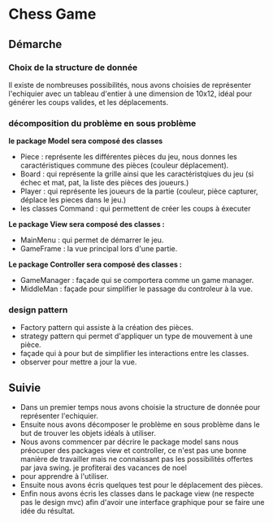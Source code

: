 # Chess Game

## Démarche

### Choix de la structure de donnée
Il existe de nombreuses possibilités, nous avons choisies de représenter l'echiquier
avec un tableau d'entier à une dimension de 10x12, idéal pour générer les coups valides, et 
les déplacements.

### décomposition du problème en sous problème
**le package Model sera composé des classes<br>**
* Piece : représente les différentes pièces du jeu, nous donnes les caractéristiques
commune des pièces (couleur déplacement).
* Board : qui représente la grille ainsi que les caractéristqiues du jeu (si échec et mat,
pat, la liste des pièces des joueurs.)
* Player : qui représente les joueurs de la partie (couleur, pièce capturer,
déplace les pieces dans le jeu.)
* les classes Command : qui permettent de créer les coups à éxecuter

**Le package View sera composé des classes :**
* MainMenu : qui permet de démarrer le jeu.
* GameFrame : la vue principal lors d'une partie.

**Le package Controller sera composé des classes :**
* GameManager : façade qui se comportera comme un game manager.
* MiddleMan : façade pour simplifier le passage du controleur à la vue.

### design pattern
* Factory pattern qui assiste à la création des pièces.
* strategy pattern qui permet d'appliquer un type de mouvement à une pièce.
* façade qui à pour but de simplifier les interactions entre les classes.
* observer pour mettre a jour la vue.

## Suivie

* Dans un premier temps nous avons choisie la structure de donnée pour représenter l'echiquier.
* Ensuite nous avons décomposer le problème en sous problème dans le but de trouver 
les objets idéals à utiliser.
* Nous avons commencer par décrire le package model sans nous préocuper des packages
view et controller, ce n'est pas une bonne manière de travailler mais ne connaissant
pas les possibilités offertes par java swing. je profiterai des vacances de noel 
* pour apprendre à l'utiliser.
* Ensuite nous avons écris quelques test pour le déplacement des pièces.
* Enfin nous avons écris les classes dans le package view (ne respecte pas le design mvc)
afin d'avoir une interface graphique pour se faire une idée du résultat.

